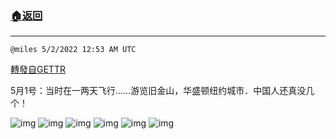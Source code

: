 ###  [:house:返回](README.md)
---


`@miles 5/2/2022 12:53 AM UTC`

[轉發自GETTR](https://gettr.com/post/p17xaq0d16b)

 5月1号：当时在一两天飞行……游览旧金山，华盛顿纽约城市．中国人还真没几个！

![img](https://media.gettr.com/group27/getter/2022/05/02/00/55c99b71-6b36-fcc4-7e9b-46b37b664747/20f39be6360307542bb2b4c8f14199de.jpg)
![img](https://media.gettr.com/group27/getter/2022/05/02/00/b4db76e3-510e-ad73-b5b5-6a01fdae3014/81dbaaafd3d31cd362b515b284e8dc3d.jpg)
![img](https://media.gettr.com/group7/getter/2022/05/02/00/19d26b85-9634-7026-47d9-673634e0a360/2482df04da3a135c16bb19aab14fef0d.jpg)
![img](https://media.gettr.com/group27/getter/2022/05/02/00/479e2415-53ed-ad41-9cfe-3fc4cdf6ebe8/422de741e9afb9198166261b7feb56af.jpg)
![img](https://media.gettr.com/group27/getter/2022/05/02/00/ec9685f3-39aa-358d-5798-554ebf1745f3/4667f5e3ec427c70d50bb3cb416feac7.jpg)
![img](https://media.gettr.com/group27/getter/2022/05/02/00/8ea5f1fb-7306-e564-79dd-63b074e7fe4c/34a257fb8737d37a532eb13e5e39fae8.jpg)
